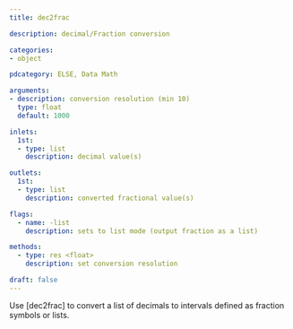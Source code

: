 ```yaml
---
title: dec2frac

description: decimal/Fraction conversion

categories:
- object

pdcategory: ELSE, Data Math

arguments:
- description: conversion resolution (min 10)
  type: float
  default: 1000

inlets:
  1st:
  - type: list
    description: decimal value(s)

outlets:
  1st:
  - type: list
    description: converted fractional value(s)

flags:
  - name: -list
    description: sets to list mode (output fraction as a list)

methods:
  - type: res <float>
    description: set conversion resolution

draft: false
---
```


Use [dec2frac] to convert a list of decimals to intervals defined as fraction symbols or lists.

